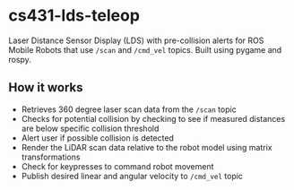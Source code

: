 # cs431-lds-teleop
Laser Distance Sensor Display (LDS) with pre-collision alerts for ROS Mobile Robots that use `/scan` and `/cmd_vel` topics. Built using pygame and rospy. 

## How it works
- Retrieves 360 degree laser scan data from the `/scan` topic
- Checks for potential collision by checking to see if measured distances are below specific collision threshold
- Alert user if possible collision is detected
- Render the LiDAR scan data relative to the robot model using matrix transformations
- Check for keypresses to command robot movement
- Publish desired linear and angular velocity to `/cmd_vel` topic
